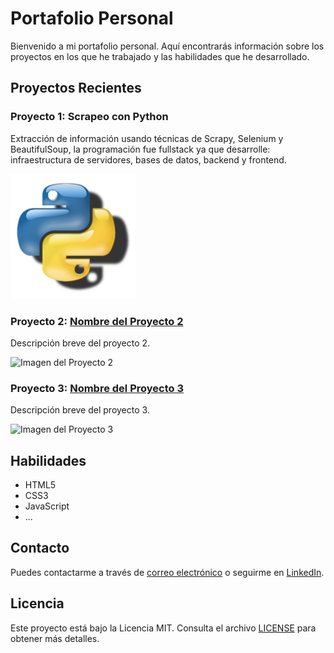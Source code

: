 # Portafolio Personal

Bienvenido a mi portafolio personal. Aquí encontrarás información sobre los proyectos en los que he trabajado y las habilidades que he desarrollado.

## Proyectos Recientes

### Proyecto 1: Scrapeo con Python
Extracción de información usando técnicas de Scrapy, Selenium y BeautifulSoup, la programación fue fullstack ya que desarrolle: infraestructura de servidores, bases de datos, backend y frontend.

![Imagen del Proyecto 1](images/python.png)

### Proyecto 2: [Nombre del Proyecto 2](enlace_al_proyecto2)
Descripción breve del proyecto 2.

![Imagen del Proyecto 2](enlace_a_la_imagen2)

### Proyecto 3: [Nombre del Proyecto 3](enlace_al_proyecto3)
Descripción breve del proyecto 3.

![Imagen del Proyecto 3](enlace_a_la_imagen3)

## Habilidades

- HTML5
- CSS3
- JavaScript
- ...

## Contacto

Puedes contactarme a través de [correo electrónico](mailto:tu@email.com) o seguirme en [LinkedIn](enlace_a_tu_perfil_LinkedIn).

## Licencia

Este proyecto está bajo la Licencia MIT. Consulta el archivo [LICENSE](LICENSE) para obtener más detalles.
